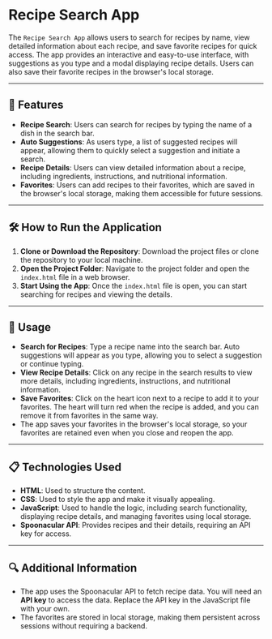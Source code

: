 # Recipe Search App

The `Recipe Search App` allows users to search for recipes by name, view detailed information about each recipe, and save favorite recipes for quick access. The app provides an interactive and easy-to-use interface, with suggestions as you type and a modal displaying recipe details. Users can also save their favorite recipes in the browser's local storage.

---

## 🚀 Features

- **Recipe Search**: Users can search for recipes by typing the name of a dish in the search bar.
- **Auto Suggestions**: As users type, a list of suggested recipes will appear, allowing them to quickly select a suggestion and initiate a search.
- **Recipe Details**: Users can view detailed information about a recipe, including ingredients, instructions, and nutritional information.
- **Favorites**: Users can add recipes to their favorites, which are saved in the browser's local storage, making them accessible for future sessions.

---

## 🛠️ How to Run the Application

1. **Clone or Download the Repository**: Download the project files or clone the repository to your local machine.
2. **Open the Project Folder**: Navigate to the project folder and open the `index.html` file in a web browser.
3. **Start Using the App**: Once the `index.html` file is open, you can start searching for recipes and viewing the details.

---

## 📌 Usage

- **Search for Recipes**: Type a recipe name into the search bar. Auto suggestions will appear as you type, allowing you to select a suggestion or continue typing.
- **View Recipe Details**: Click on any recipe in the search results to view more details, including ingredients, instructions, and nutritional information.
- **Save Favorites**: Click on the heart icon next to a recipe to add it to your favorites. The heart will turn red when the recipe is added, and you can remove it from favorites in the same way. 
- The app saves your favorites in the browser's local storage, so your favorites are retained even when you close and reopen the app.

---

## 📋 Technologies Used

- **HTML**: Used to structure the content.
- **CSS**: Used to style the app and make it visually appealing.
- **JavaScript**: Used to handle the logic, including search functionality, displaying recipe details, and managing favorites using local storage.
- **Spoonacular API**: Provides recipes and their details, requiring an API key for access.

---

## 🔍 Additional Information

- The app uses the Spoonacular API to fetch recipe data. You will need an **API key** to access the data. Replace the API key in the JavaScript file with your own.
- The favorites are stored in local storage, making them persistent across sessions without requiring a backend.
